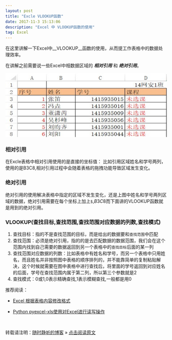 ```yaml
---
layout: post
title: "Excle VLOOKUP函数"
date: 2017-11-3 15:13:06 
description: "Excel 中 VLOOKUP函数的使用"
tag: Excel
---
```


在这里讲解一下Excel中__VLOOKUP__函数的使用，从而提工作表格中的数据处理效率。

在讲解之前需要说一些Excel中相数据区域的 ___相对引用___ 和 ___绝对引用___。

<img src="/images/posts/Excle/VLOOKUP.jpg" height="200" width="800">

### 相对引用

在Excle表格中相对引用使用的是直接的坐标值：
比如引用区域姓名和学号两列，使用的是B3C8,相对引用过程中会随着表格的拖拽功能导致区域发生变化。

### 绝对引用

绝对引用的使用解决表格中指定的区域不发生变化，还是上图中姓名和学号两列区域的数据，绝对引用需要在每个坐标上加上`$`,$B$3$C$8而下面讲的VLOOKUP函数就是用到的绝对引用。

### VLOOKUP(查找目标,查找范围,查找范围对应数据的列数,查找模式)

1. 查找目标：指的不是查找范围的目标，而是给出的数据要和`查找范围`中匹配
2. 查找范围：必须是绝对引用，指的的是去匹配数据的数据范围，我们会在这个范围内找到自己需要的数据返回到另一个表格中的`查找目标`后面的某一列  
3. 查找范围对应数据的列数：比如表格中有姓名和学号，而另一个表格中只用姓名，而且姓名并非按照图中表格的顺序排列的，并不能靠简单的复制粘贴解决，这个时候就需要在图中表格中进行查找后，将里面的学号返回到对应姓名的后面，学号在查找范围内属于第二列，所以第三个参数就是2
4. 查找模式：0或1,0表示精确查找,1表示模糊查找,一般都是用0
    

推荐阅读：

- [Excel 根据表格内容修改格式](http://ssjt21.github.io/2017/11/Excel_ConditionFormat/)

- [Python pyexcel-xls使用对Excel进行读写操作](https://ssjt21.github.io/2018/1/Python_Pyexcel-xls/)

<br>

转载请注明：[随时静听的博客](http://ssjt21.github.io) » [点击阅读原文](http://ssjt21.github.io/2017/11/Excelvlookup/)
